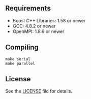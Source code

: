 ## Requirements

- Boost C++ Libraries: 1.58 or newer
- GCC: 4.8.2 or newer
- OpenMPI: 1.8.6 or newer

## Compiling
```
make serial
make parallel
```

## License

See the [LICENSE](LICENSE) file for details.
